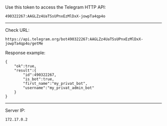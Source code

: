 Use this token to access the Telegram HTTP API:
```
490322267:AAGLZz4UaTSsUPnxEzMlDxX-jowpTa4qp4o
```

----------

Check URL:
```
https://api.telegram.org/bot490322267:AAGLZz4UaTSsUPnxEzMlDxX-jowpTa4qp4o/getMe
```

Response example:
```
{
    "ok":true,
    "result":{
        "id":490322267,
        "is_bot":true,
        "first_name":"my_privat_bot",
        "username":"my_privat_admin_bot"
    }
}
```

----------

Server IP:
```
172.17.0.2
```
